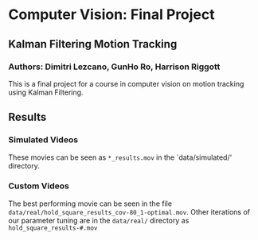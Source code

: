 # Computer Vision: Final Project
## Kalman Filtering Motion Tracking
### Authors: Dimitri Lezcano, GunHo Ro, Harrison Riggott
This is a final project for a course in computer vision on motion tracking using Kalman Filtering.

## Results
### Simulated Videos
These movies can be seen as `*_results.mov` in the `data/simulated/' directory.

### Custom Videos
The best performing movie can be seen in the file `data/real/hold_square_results_cov-80_1-optimal.mov`.
Other iterations of our parameter tuning are in the `data/real/` directory as `hold_square_results-#.mov`


